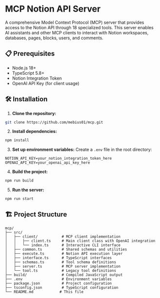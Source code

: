 # MCP Notion API Server

A comprehensive Model Context Protocol (MCP) server that provides access to the Notion API through 18 specialized tools. This server enables AI assistants and other MCP clients to interact with Notion workspaces, databases, pages, blocks, users, and comments.


## 📋 Prerequisites

- Node.js 18+ 
- TypeScript 5.8+
- Notion Integration Token
- OpenAI API Key (for client usage)

## 🛠️ Installation

1. **Clone the repository:**
```bash
git clone https://github.com/mebius01/mcp.git
```

2. **Install dependencies:**
```bash
npm install
   ```

3. **Set up environment variables:**
Create a `.env` file in the root directory:
```env
NOTION_API_KEY=your_notion_integration_token_here
OPENAI_API_KEY=your_openai_api_key_here
```

4. **Build the project:**
```bash
npm run build
```

5. **Run the server:**
```bash
npm run start
```

## 🏗️ Project Structure

```
mcp/
├── src/
│   ├── client/           # MCP client implementation
│   │   ├── client.ts     # Main client class with OpenAI integration
│   │   └── index.ts      # Interactive CLI interface
│   ├── common.ts         # Shared schemas and utilities
│   ├── execute.ts        # Notion API execution layer
│   ├── interface.ts      # TypeScript interfaces
│   ├── schemas.ts        # Tool schema definitions
│   ├── server.ts         # MCP server implementation
│   └── tool.ts           # Legacy tool definitions
├── build/                # Compiled JavaScript output
├── .env                  # Environment variables
├── package.json          # Project configuration
├── tsconfig.json         # TypeScript configuration
└── README.md            # This file
```
